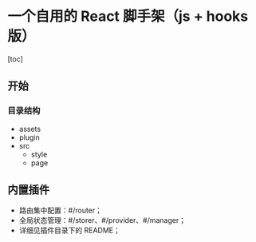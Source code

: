 # 一个自用的 React 脚手架（js + hooks 版）

[toc]

## 开始

### 目录结构

- assets
- plugin
- src
  - style
  - page

## 内置插件

- 路由集中配置：#/router；
- 全局状态管理：#/storer、#/provider、#/manager；
- 详细见插件目录下的 README；
